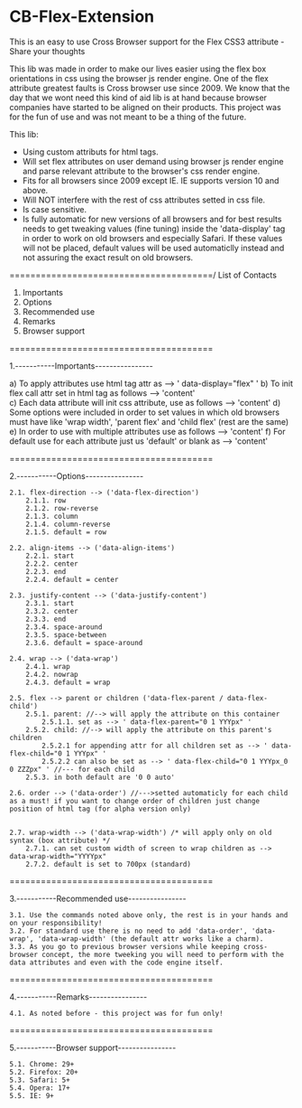 # CB-Flex-Extension
This is an easy to use Cross Browser support for the Flex CSS3 attribute - Share your thoughts


This lib was made in order to make our lives easier using the flex box orientations in css using the browser js render engine. 
One of the flex attribute greatest faults is Cross browser use since 2009.
We know that the day that we wont need this kind of aid lib is at hand because browser companies have started to be aligned on their products.
This project was for the fun of use and was not meant to be a thing of the future.   


This lib: 

- Using custom attributs for html tags.
- Will set flex attributes on user demand using browser js render engine and parse relevant attribute to the browser's css render engine.
- Fits for all browsers since 2009 except IE. IE supports version 10 and above.
- Will NOT interfere with the rest of css attributes setted in css file.
- Is case sensitive.
- Is fully automatic for new versions of all browsers and for best results needs to get tweaking values (fine tuning) inside the 'data-display' tag in order to work on old browsers and especially Safari. 
  If these values will not be placed, default values will be used automaticlly instead and not assuring the exact result on old browsers.


=======================================/ List of Contacts

1. Importants
2. Options
3. Recommended use
4. Remarks
5. Browser support


=======================================

1.-----------Importants----------------
 
a) To apply attributes use html tag attr as --> ' data-display="flex" '
b) To init flex call attr set in html tag as follows --> '<tag data-display="flex">content</tag>'  
c) Each data attribute will init css attribute, use as follows --> '<tag data-display="flex" data-align-items="center">content</tag>'
d) Some options were included in order to set values in which old browsers must have like 'wrap width', 'parent flex' and 'child flex' (rest are the same)
e) In order to use with multiple attributes use as follows --> '<tag data-display="flex" data-align-items="center" data-justify-content="center" data-wrap="wrap">content</tag>'
f) For default use for each attribute just us 'default' or blank as -->  '<tag data-display="flex" data-align-items="default">content</tag>'


=======================================

2.-----------Options----------------



	2.1. flex-direction --> ('data-flex-direction')
		2.1.1. row
		2.1.2. row-reverse
		2.1.3. column
		2.1.4. column-reverse
		2.1.5. default = row

	2.2. align-items --> ('data-align-items')
		2.2.1. start
		2.2.2. center
		2.2.3. end
		2.2.4. default = center

	2.3. justify-content --> ('data-justify-content')
		2.3.1. start
		2.3.2. center
		2.3.3. end
		2.3.4. space-around
		2.3.5. space-between
		2.3.6. default = space-around

	2.4. wrap --> ('data-wrap')
		2.4.1. wrap
		2.4.2. nowrap
		2.4.3. default = wrap

	2.5. flex --> parent or children ('data-flex-parent / data-flex-child')
		2.5.1. parent: //--> will apply the attribute on this container
 			2.5.1.1. set as --> ' data-flex-parent="0 1 YYYpx" '
		2.5.2. child: //--> will apply the attribute on this parent's children
			2.5.2.1 for appending attr for all children set as --> ' data-flex-child="0 1 YYYpx" '
			2.5.2.2 can also be set as --> ' data-flex-child="0 1 YYYpx_0 0 ZZZpx" ' //--- for each child
		2.5.3. in both default are '0 0 auto'

	2.6. order --> ('data-order') //--->setted automaticly for each child as a must! if you want to change order of children just change position of html tag (for alpha version only)
	

	2.7. wrap-width --> ('data-wrap-width') /* will apply only on old syntax (box attribute) */
		2.7.1. can set custom width of screen to wrap children as --> data-wrap-width="YYYYpx"
		2.7.2. default is set to 700px (standard)



=======================================

3.-----------Recommended use----------------

	3.1. Use the commands noted above only, the rest is in your hands and on your responsibility!
	3.2. For standard use there is no need to add 'data-order', 'data-wrap', 'data-wrap-width' (the default attr works like a charm).
	3.3. As you go to previous browser versions while keeping cross-browser concept, the more tweeking you will need to perform with the data attributes and even with the code engine itself.

=======================================

4.-----------Remarks----------------

	4.1. As noted before - this project was for fun only!		


=======================================

5.-----------Browser support----------------


	5.1. Chrome: 29+
	5.2. Firefox: 20+
	5.3. Safari: 5+
	5.4. Opera: 17+
	5.5. IE: 9+
